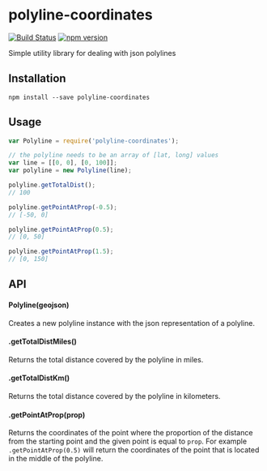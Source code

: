 # polyline-coordinates
[![Build Status](https://travis-ci.org/dongy7/polyline-coordinates.svg?branch=master)](https://travis-ci.org/dongy7/polyline-coordinates) [![npm version](https://badge.fury.io/js/polyline-coordinates.svg)](https://badge.fury.io/js/polyline-coordinates)

Simple utility library for dealing with json polylines

## Installation
```npm install --save polyline-coordinates```

## Usage
```js
var Polyline = require('polyline-coordinates');

// the polyline needs to be an array of [lat, long] values
var line = [[0, 0], [0, 100]];
var polyline = new Polyline(line);

polyline.getTotalDist();
// 100

polyline.getPointAtProp(-0.5);
// [-50, 0]

polyline.getPointAtProp(0.5);
// [0, 50]

polyline.getPointAtProp(1.5);
// [0, 150]
```

## API
#### Polyline(geojson)
Creates a new polyline instance with the json representation of a polyline.

#### .getTotalDistMiles()
Returns the total distance covered by the polyline in miles.

#### .getTotalDistKm()
Returns the total distance covered by the polyline in kilometers.

#### .getPointAtProp(prop)
Returns the coordinates of the point where the proportion of 
the distance from the starting point and the given point is equal to `prop`.
For example `.getPointAtProp(0.5)` will return the coordinates of the point
that is located in the middle of the polyline.
